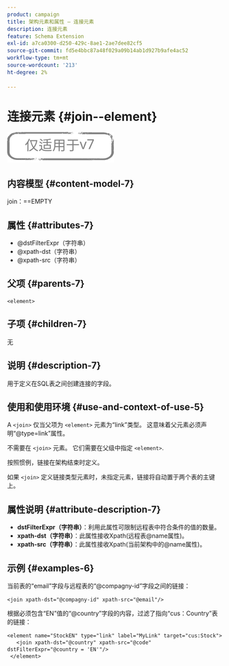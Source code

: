 ```yaml
---
product: campaign
title: 架构元素和属性 — 连接元素
description: 连接元素
feature: Schema Extension
exl-id: a7ca0300-d250-429c-8ae1-2ae7dee82cf5
source-git-commit: fd5e4bbc87a48f029a09b14ab1d927b9afe4ac52
workflow-type: tm+mt
source-wordcount: '213'
ht-degree: 2%

---
```


# 连接元素 {#join--element}

![](../../../assets/v7-only.svg)

## 内容模型 {#content-model-7}

join：==EMPTY

## 属性 {#attributes-7}

* @dstFilterExpr（字符串）
* @xpath-dst（字符串）
* @xpath-src（字符串）

## 父项 {#parents-7}

`<element>`

## 子项 {#children-7}

无

## 说明 {#description-7}

用于定义在SQL表之间创建连接的字段。

## 使用和使用环境 {#use-and-context-of-use-5}

A `<join>`  仅当父项为  `<element>`  元素为“link”类型。 这意味着父元素必须声明“@type=link”属性。

不需要在 `<join>`  元素。 它们需要在父级中指定  `<element>`.

按照惯例，链接在架构结束时定义。

如果 `<join>` 定义链接类型元素时，未指定元素，链接将自动置于两个表的主键上。

## 属性说明 {#attribute-description-7}

* **dstFilterExpr（字符串）**：利用此属性可限制远程表中符合条件的值的数量。
* **xpath-dst（字符串）**：此属性接收Xpath(远程表@name属性)。
* **xpath-src（字符串）**：此属性接收Xpath(当前架构中的@name属性)。

## 示例 {#examples-6}

当前表的“email”字段与远程表的“@compagny-id”字段之间的链接：

```
<join xpath-dst="@compagny-id" xpath-src="@email"/>
```

根据必须包含“EN”值的“@country”字段的内容，过滤了指向“cus：Country”表的链接：

```
<element name="StockEN" type="link" label="MyLink" target="cus:Stock">
   <join xpath-dst="@country" xpath-src="@code" dstFilterExpr="@country = 'EN'"/>
 </element>
```
